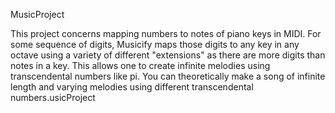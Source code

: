 MusicProject

This project concerns mapping numbers to notes of piano keys in MIDI. For some sequence of digits, Musicify maps those digits to any key in any octave using a variety of different "extensions" as there are more digits than notes in a key. This allows one to create infinite melodies using transcendental numbers like pi. You can theoretically make a song of infinite length and varying melodies using different transcendental numbers.usicProject

